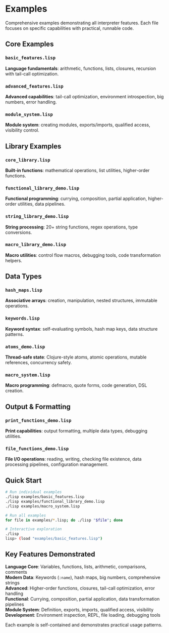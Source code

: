 # Examples

Comprehensive examples demonstrating all interpreter features. Each file focuses on specific capabilities with practical, runnable code.

## Core Examples

### `basic_features.lisp`
**Language fundamentals**: arithmetic, functions, lists, closures, recursion with tail-call optimization.

### `advanced_features.lisp` 
**Advanced capabilities**: tail-call optimization, environment introspection, big numbers, error handling.

### `module_system.lisp`
**Module system**: creating modules, exports/imports, qualified access, visibility control.

## Library Examples

### `core_library.lisp`
**Built-in functions**: mathematical operations, list utilities, higher-order functions.

### `functional_library_demo.lisp`
**Functional programming**: currying, composition, partial application, higher-order utilities, data pipelines.

### `string_library_demo.lisp`
**String processing**: 20+ string functions, regex operations, type conversions.

### `macro_library_demo.lisp`
**Macro utilities**: control flow macros, debugging tools, code transformation helpers.

## Data Types

### `hash_maps.lisp`
**Associative arrays**: creation, manipulation, nested structures, immutable operations.

### `keywords.lisp`
**Keyword syntax**: self-evaluating symbols, hash map keys, data structure patterns.

### `atoms_demo.lisp`
**Thread-safe state**: Clojure-style atoms, atomic operations, mutable references, concurrency safety.

### `macro_system.lisp`
**Macro programming**: defmacro, quote forms, code generation, DSL creation.

## Output & Formatting

### `print_functions_demo.lisp`
**Print capabilities**: output formatting, multiple data types, debugging utilities.

### `file_functions_demo.lisp`
**File I/O operations**: reading, writing, checking file existence, data processing pipelines, configuration management.

## Quick Start

```bash
# Run individual examples
./lisp examples/basic_features.lisp
./lisp examples/functional_library_demo.lisp
./lisp examples/macro_system.lisp

# Run all examples
for file in examples/*.lisp; do ./lisp "$file"; done

# Interactive exploration
./lisp
lisp> (load "examples/basic_features.lisp")
```

## Key Features Demonstrated

**Language Core**: Variables, functions, lists, arithmetic, comparisons, comments  
**Modern Data**: Keywords (`:name`), hash maps, big numbers, comprehensive strings  
**Advanced**: Higher-order functions, closures, tail-call optimization, error handling  
**Functional**: Currying, composition, partial application, data transformation pipelines  
**Module System**: Definition, exports, imports, qualified access, visibility  
**Development**: Environment inspection, REPL, file loading, debugging tools

Each example is self-contained and demonstrates practical usage patterns.
